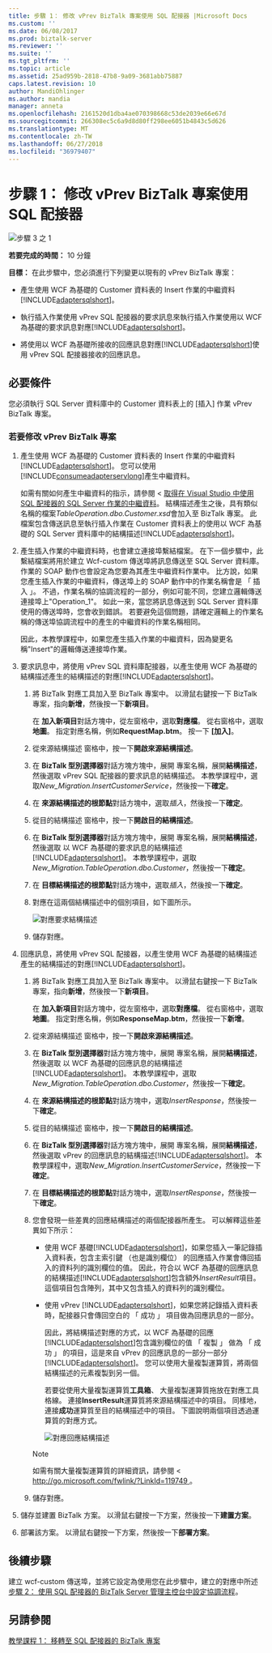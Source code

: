 ```yaml
---
title: 步驟 1： 修改 vPrev BizTalk 專案使用 SQL 配接器 |Microsoft Docs
ms.custom: ''
ms.date: 06/08/2017
ms.prod: biztalk-server
ms.reviewer: ''
ms.suite: ''
ms.tgt_pltfrm: ''
ms.topic: article
ms.assetid: 25ad959b-2818-47b8-9a09-3681abb75887
caps.latest.revision: 10
author: MandiOhlinger
ms.author: mandia
manager: anneta
ms.openlocfilehash: 2161520d1dba4ae070398668c53de2039e66e67d
ms.sourcegitcommit: 266308ec5c6a9d8d80ff298ee6051b4843c5d626
ms.translationtype: MT
ms.contentlocale: zh-TW
ms.lasthandoff: 06/27/2018
ms.locfileid: "36979407"
---
```

# <a name="step-1-modify-the-vprev-biztalk-project-using-the-sql-adapter"></a>步驟 1： 修改 vPrev BizTalk 專案使用 SQL 配接器
![步驟 3 之 1](../../adapters-and-accelerators/adapter-oracle-database/media/step-1of3.gif "Step_1of3")  
  
 **若要完成的時間：** 10 分鐘  
  
 **目標：** 在此步驟中，您必須進行下列變更以現有的 vPrev BizTalk 專案：  
  
- 產生使用 WCF 為基礎的 Customer 資料表的 Insert 作業的中繼資料[!INCLUDE[adaptersqlshort](../../includes/adaptersqlshort-md.md)]。  
  
- 執行插入作業使用 vPrev SQL 配接器的要求訊息來執行插入作業使用以 WCF 為基礎的要求訊息對應[!INCLUDE[adaptersqlshort](../../includes/adaptersqlshort-md.md)]。  
  
- 將使用以 WCF 為基礎所接收的回應訊息對應[!INCLUDE[adaptersqlshort](../../includes/adaptersqlshort-md.md)]使用 vPrev SQL 配接器接收的回應訊息。  
  
## <a name="prerequisites"></a>必要條件  
 您必須執行 SQL Server 資料庫中的 Customer 資料表上的 [插入] 作業 vPrev BizTalk 專案。  
  
### <a name="to-modify-the-vprev-biztalk-project"></a>若要修改 vPrev BizTalk 專案  
  
1. 產生使用 WCF 為基礎的 Customer 資料表的 Insert 作業的中繼資料[!INCLUDE[adaptersqlshort](../../includes/adaptersqlshort-md.md)]。 您可以使用[!INCLUDE[consumeadapterservlong](../../includes/consumeadapterservlong-md.md)]產生中繼資料。  
  
    如需有關如何產生中繼資料的指示，請參閱 <<c0> [ 取得在 Visual Studio 中使用 SQL 配接器的 SQL Server 作業的中繼資料](../../adapters-and-accelerators/adapter-sql/get-metadata-for-sql-server-operations-in-visual-studio-using-the-sql-adapter.md)。 結構描述產生之後，具有類似名稱的檔案*TableOperation.dbo.Customer.xsd*會加入至 BizTalk 專案。 此檔案包含傳送訊息至執行插入作業在 Customer 資料表上的使用以 WCF 為基礎的 SQL Server 資料庫中的結構描述[!INCLUDE[adaptersqlshort](../../includes/adaptersqlshort-md.md)]。  
  
2. 產生插入作業的中繼資料時，也會建立連接埠繫結檔案。 在下一個步驟中，此繫結檔案將用於建立 Wcf-custom 傳送埠將訊息傳送至 SQL Server 資料庫。 作業的 SOAP 動作也會設定為您要為其產生中繼資料作業中。 比方說，如果您產生插入作業的中繼資料，傳送埠上的 SOAP 動作中的作業名稱會是 「 插入 」。 不過，作業名稱的協調流程的一部分，例如可能不同，您建立邏輯傳送連接埠上"Operation_1"。 如此一來，當您將訊息傳送到 SQL Server 資料庫使用的傳送埠時，您會收到錯誤。 若要避免這個問題，請確定邏輯上的作業名稱的傳送埠協調流程中的產生的中繼資料的作業名稱相同。  
  
    因此，本教學課程中，如果您產生插入作業的中繼資料，因為變更名稱"Insert"的邏輯傳送連接埠作業。  
  
3. 要求訊息中，將使用 vPrev SQL 資料庫配接器，以產生使用 WCF 為基礎的結構描述產生的結構描述的對應[!INCLUDE[adaptersqlshort](../../includes/adaptersqlshort-md.md)]。  
  
   1. 將 BizTalk 對應工具加入至 BizTalk 專案中。 以滑鼠右鍵按一下 BizTalk 專案，指向**新增**，然後按一下**新項目**。  
  
       在 **加入新項目**對話方塊中，從左窗格中，選取**對應檔**。 從右窗格中，選取**地圖**。 指定對應名稱，例如**RequestMap.btm**。 按一下 **[加入]**。  
  
   2. 從來源結構描述 窗格中，按一下**開啟來源結構描述**。  
  
   3. 在  **BizTalk 型別選擇器**對話方塊方塊中，展開 專案名稱，展開**結構描述**，然後選取 vPrev SQL 配接器的要求訊息的結構描述。 本教學課程中，選取*New_Migration.InsertCustomerService*，然後按一下**確定**。  
  
   4. 在 **來源結構描述的根節點**對話方塊中，選取*插入*，然後按一下**確定**。  
  
   5. 從目的結構描述 窗格中，按一下**開啟目的結構描述**。  
  
   6. 在  **BizTalk 型別選擇器**對話方塊方塊中，展開 專案名稱，展開**結構描述**，然後選取 以 WCF 為基礎的要求訊息的結構描述[!INCLUDE[adaptersqlshort](../../includes/adaptersqlshort-md.md)]。 本教學課程中，選取*New_Migration.TableOperation.dbo.Customer*，然後按一下**確定**。  
  
   7. 在 **目標結構描述的根節點**對話方塊中，選取*插入*，然後按一下**確定**。  
  
   8. 對應在這兩個結構描述中的個別項目，如下圖所示。  
  
       ![對應要求結構描述](../../adapters-and-accelerators/adapter-sql/media/850bbf52-fc3e-42c5-b879-51c6e39a502d.gif "850bbf52-fc3e-42c5-b879-51c6e39a502d")  
  
   9. 儲存對應。  
  
4. 回應訊息，將使用 vPrev SQL 配接器，以產生使用 WCF 為基礎的結構描述產生的結構描述的對應[!INCLUDE[adaptersqlshort](../../includes/adaptersqlshort-md.md)]。  
  
   1. 將 BizTalk 對應工具加入至 BizTalk 專案中。 以滑鼠右鍵按一下 BizTalk 專案，指向**新增**，然後按一下**新項目**。  
  
       在 **加入新項目**對話方塊中，從左窗格中，選取**對應檔**。 從右窗格中，選取**地圖**。 指定對應名稱，例如**ResponseMap.btm**，然後按一下**新增**。  
  
   2. 從來源結構描述 窗格中，按一下**開啟來源結構描述**。  
  
   3. 在  **BizTalk 型別選擇器**對話方塊方塊中，展開 專案名稱，展開**結構描述**，然後選取 以 WCF 為基礎的回應訊息的結構描述[!INCLUDE[adaptersqlshort](../../includes/adaptersqlshort-md.md)]。 本教學課程中，選取*New_Migration.TableOperation.dbo.Customer*，然後按一下**確定**。  
  
   4. 在 **來源結構描述的根節點**對話方塊中，選取*InsertResponse*，然後按一下**確定**。  
  
   5. 從目的結構描述 窗格中，按一下**開啟目的結構描述**。  
  
   6. 在  **BizTalk 型別選擇器**對話方塊方塊中，展開 專案名稱，展開**結構描述**，然後選取 vPrev 的回應訊息的結構描述[!INCLUDE[adaptersqlshort](../../includes/adaptersqlshort-md.md)]。 本教學課程中，選取*New_Migration.InsertCustomerService*，然後按一下**確定**。  
  
   7. 在 **目標結構描述的根節點**對話方塊中，選取*InsertResponse*，然後按一下**確定**。  
  
   8. 您會發現一些差異的回應結構描述的兩個配接器所產生。 可以解釋這些差異如下所示：  
  
      - 使用 WCF 基礎[!INCLUDE[adaptersqlshort](../../includes/adaptersqlshort-md.md)]，如果您插入一筆記錄插入資料表，包含主索引鍵 （也是識別欄位） 的回應插入作業會傳回插入的資料列的識別欄位的值。 因此，符合以 WCF 為基礎的回應訊息的結構描述[!INCLUDE[adaptersqlshort](../../includes/adaptersqlshort-md.md)]包含額外*InsertResult*項目。 這個項目包含陣列，其中又包含插入的資料列的識別欄位。  
  
      - 使用 vPrev [!INCLUDE[adaptersqlshort](../../includes/adaptersqlshort-md.md)]，如果您將記錄插入資料表時，配接器只會傳回空白的 「 成功 」 項目做為回應訊息的一部分。  
  
        因此，將結構描述對應的方式，以 WCF 為基礎的回應[!INCLUDE[adaptersqlshort](../../includes/adaptersqlshort-md.md)]包含識別欄位的值 「 複製 」 做為 「 成功 」 的項目，這是來自 vPrev 的回應訊息的一部分一部分[!INCLUDE[adaptersqlshort](../../includes/adaptersqlshort-md.md)]。 您可以使用大量複製運算質，將兩個結構描述的元素複製到另一個。  
  
        若要從使用大量複製運算質**工具箱**、 大量複製運算質拖放在對應工具格線。 連接**InsertResult**運算質將來源結構描述中的項目。 同樣地，連接**成功**運算質至目的結構描述中的項目。 下圖說明兩個項目透過運算質的對應方式。  
  
        ![對應回應結構描述](../../adapters-and-accelerators/adapter-sql/media/c4a347ae-8d2d-4357-b18d-37f36bef17c7.gif "c4a347ae-8d2d-4357-b18d-37f36bef17c7")  
  
      > [!NOTE]
      >  如需有關大量複製運算質的詳細資訊，請參閱 < [ http://go.microsoft.com/fwlink/?LinkId=119749 ](http://go.microsoft.com/fwlink/?LinkId=119749)。  
  
   9. 儲存對應。  
  
5. 儲存並建置 BizTalk 方案。 以滑鼠右鍵按一下方案，然後按一下**建置方案**。  
  
6. 部署該方案。 以滑鼠右鍵按一下方案，然後按一下**部署方案**。  
  
## <a name="next-steps"></a>後續步驟  
 建立 wcf-custom 傳送埠，並將它設定為使用您在此步驟中，建立的對應中所述[步驟 2： 使用 SQL 配接器的 BizTalk Server 管理主控台中設定協調流程](../../adapters-and-accelerators/adapter-sql/step-2-configure-the-orchestration-to-use-the-sql-adapter-in-biztalk-server.md)。  
  
## <a name="see-also"></a>另請參閱  
 [教學課程 1： 移轉至 SQL 配接器的 BizTalk 專案](../../adapters-and-accelerators/adapter-sql/tutorial-1-migrate-biztalk-projects-to-the-sql-adapter.md)